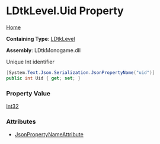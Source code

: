 # LDtkLevel\.Uid Property

[Home](../../../README.md)

**Containing Type**: [LDtkLevel](../README.md)

**Assembly**: LDtkMonogame\.dll

  
Unique Int identifier

```csharp
[System.Text.Json.Serialization.JsonPropertyName("uid")]
public int Uid { get; set; }
```

### Property Value

[Int32](https://docs.microsoft.com/en-us/dotnet/api/system.int32)

### Attributes

* [JsonPropertyNameAttribute](https://docs.microsoft.com/en-us/dotnet/api/system.text.json.serialization.jsonpropertynameattribute)

